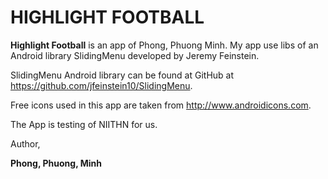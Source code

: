 HIGHLIGHT FOOTBALL
===================================

<b>Highlight Football</b> is an app of Phong, Phuong Minh. My app use libs of an 
Android library SlidingMenu developed by Jeremy Feinstein. 


SlidingMenu Android library can be found at GitHub at <a href="https://github.com/jfeinstein10/SlidingMenu" target="_blank">https://github.com/jfeinstein10/SlidingMenu</a>.

Free icons used in this app are taken from <a href="http://www.androidicons.com" target="_blank">http://www.androidicons.com</a>.

The App is testing of NIITHN for us.

Author,

<b>Phong, Phuong, Minh</b>


